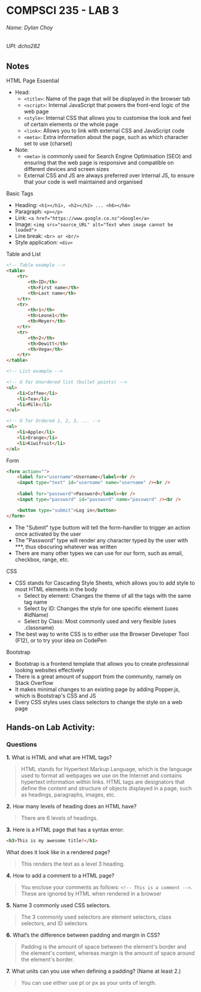 # **COMPSCI 235 - LAB 3**
###### Name: Dylan Choy
###### UPI: dcho282

## **Notes**

HTML Page Essential
- Head:
    - `<title>`: Name of the page that will be displayed in the browser tab
    - `<script>`: Internal JavaScript that powers the front-end logic of the web page
    - `<style>`: Internal CSS that allows you to customise the look and feel of certain elements or the whole page
    - `<link>`: Allows you to link with external CSS and JavaScript code
    - `<meta>`: Extra information about the page, such as which character set to use (charset)
- Note:
    - `<meta>` is commonly used for Search Engine Optimisation (SEO) and ensuring that the web page is responsive and compatible on different devices and screen sizes
    - External CSS and JS are always preferred over Internal JS, to ensure that your code is well maintained and organised

Basic Tags
- Heading:              `<h1></h1>, <h2></h2> ... <h6></h6>`
- Paragraph:            `<p></p>`
- Link:                 `<a href="https://www.google.co.nz">Google</a>`
- Image:                `<img src="source_URL" alt="Text when image cannot be loaded">`
- Line break:           `<br> or <br/>`
- Style application:    `<div>`

Table and List
```html
<!-- Table example -->
<table>
    <tr>
        <th>ID</th>
        <th>First name</th>
        <th>Last name</th>
    </tr>
    <tr>
        <th>1</th>
        <th>Leone1</th>
        <th>Meyer</th>
    </tr>
    <tr>
        <th>2</th>
        <th>Dewitt</th>
        <th>Vega</th>
    </tr>
</table>

<!-- List example -->

<!-- U for Unordered list (bullet points) -->
<ul>
    <li>Coffee</li>
    <li>Tea</li>
    <li>Milk</li>
</ul>

<!-- O for Ordered 1, 2, 3, ... -->
<ol>
    <li>Apple</li>
    <li>Orange</li>
    <li>Kiwifruit</li>
</ol>
```

Form
```html
<form action="">
    <label for="username">Username</label><br />
    <input type="text" id="username" name="username" /><br />
    
    <label for="password">Password</label><br />
    <input type="password" id="password" name="password" /><br />

    <button type="submit">Log in</button>
</form>
```

- The "Submit" type buttom will tell the form-handler to trigger an action once activated by the user
- The "Password" type will render any character typed by the user with ***, thus obscuring whatever was written
- There are many other types we can use for our form, such as email, checkbox, range, etc.

CSS
- CSS stands for Cascading Style Sheets, which allows you to add style to most HTML elements in the body
    - Select by element: Changes the theme of all the tags with the same tag name
    - Select by ID: Changes the style for one specific element (uses #idName)
    - Select by Class: Most commonly used and very flexible (uses .classname)
- The best way to write CSS is to either use the Browser Developer Tool (F12), or to try your idea on CodePen

Bootstrap
- Bootstrap is a frontend template that allows you to create professional looking websites effectively
- There is a great amount of support from the community, namely on Stack Overflow
- It makes minimal changes to an existing page by adding Popper.js, which is Bootstrap's CSS and JS
- Every CSS styles uses class selectors to change the style on a web page 

## **Hands-on Lab Activity:**

### Questions

**1.**  What is HTML and what are HTML tags?
> HTML stands for Hypertext Markup Language, which is the language used to format all webpages we use on the Internet and contains hypertext information within links. HTML tags are designators that define the content and structure of objects displayed in a page, such as headings, paragraphs, images, etc.

**2.**  How many levels of heading does an HTML have?
> There are 6 levels of headings.

**3.**  Here is a HTML page that has a syntax error:
```html
<h3>This is my awesome title!</h1>
```
What does it look like in a rendered page?
> This renders the text as a level 3 heading. 

**4.**  How to add a comment to a HTML page?
> You enclose your comments as follows: `<!-- This is a comment -->`. These are ignored by HTML when rendered in a browser

**5.**  Name 3 commonly used CSS selectors.
> The 3 commonly used selectors are element selectors, class selectors, and ID selectors.

**6.**  Whatʼs the difference between padding and margin in CSS?
> Padding is the amount of space between the element's border and the element's content, whereas margin is the amount of space around the element's border.

**7.**  What units can you use when defining a padding? (Name at least 2.)
> You can use either use pt or px as your units of length.
